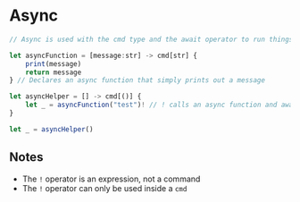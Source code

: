 # Async

```js
// Async is used with the cmd type and the await operator to run things asynchronously

let asyncFunction = [message:str] -> cmd[str] {
	print(message)
	return message
} // Declares an async function that simply prints out a message

let asyncHelper = [] -> cmd[()] {
	let _ = asyncFunction("test")! // ! calls an async function and awaits for it to finish
}

let _ = asyncHelper()
```

## Notes
- The `!` operator is an expression, not a command
- The `!` operator can only be used inside a `cmd`